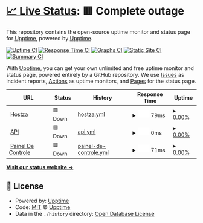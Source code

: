 # [📈 Live Status](https://status.hostza.cloud): <!--live status--> **🟥 Complete outage**

This repository contains the open-source uptime monitor and status page for [Upptime](https://upptime.js.org), powered by [Upptime](https://github.com/upptime/upptime).

[![Uptime CI](https://github.com/upptime/upptime/workflows/Uptime%20CI/badge.svg)](https://github.com/upptime/upptime/actions?query=workflow%3A%22Uptime+CI%22)
[![Response Time CI](https://github.com/upptime/upptime/workflows/Response%20Time%20CI/badge.svg)](https://github.com/upptime/upptime/actions?query=workflow%3A%22Response+Time+CI%22)
[![Graphs CI](https://github.com/upptime/upptime/workflows/Graphs%20CI/badge.svg)](https://github.com/upptime/upptime/actions?query=workflow%3A%22Graphs+CI%22)
[![Static Site CI](https://github.com/upptime/upptime/workflows/Static%20Site%20CI/badge.svg)](https://github.com/upptime/upptime/actions?query=workflow%3A%22Static+Site+CI%22)
[![Summary CI](https://github.com/upptime/upptime/workflows/Summary%20CI/badge.svg)](https://github.com/upptime/upptime/actions?query=workflow%3A%22Summary+CI%22)

With [Upptime](https://upptime.js.org), you can get your own unlimited and free uptime monitor and status page, powered entirely by a GitHub repository. We use [Issues](https://github.com/upptime/upptime/issues) as incident reports, [Actions](https://github.com/upptime/upptime/actions) as uptime monitors, and [Pages](https://status.hostza.cloud) for the status page.

<!--start: status pages-->
<!-- This summary is generated by Upptime (https://github.com/upptime/upptime) -->
<!-- Do not edit this manually, your changes will be overwritten -->
<!-- prettier-ignore -->
| URL | Status | History | Response Time | Uptime |
| --- | ------ | ------- | ------------- | ------ |
| <img alt="" src="https://icons.duckduckgo.com/ip3/hostza.cloud.ico" height="13"> [Hostza](https://hostza.cloud) | 🟥 Down | [hostza.yml](https://github.com/NellyOfc/etc1/commits/HEAD/history/hostza.yml) | <details><summary><img alt="Response time graph" src="./graphs/hostza/response-time-week.png" height="20"> 79ms</summary><br><a href="https://status.hostza.cloud/history/hostza"><img alt="Response time 73" src="https://img.shields.io/endpoint?url=https%3A%2F%2Fraw.githubusercontent.com%2FNellyOfc%2Fetc1%2FHEAD%2Fapi%2Fhostza%2Fresponse-time.json"></a><br><a href="https://status.hostza.cloud/history/hostza"><img alt="24-hour response time 57" src="https://img.shields.io/endpoint?url=https%3A%2F%2Fraw.githubusercontent.com%2FNellyOfc%2Fetc1%2FHEAD%2Fapi%2Fhostza%2Fresponse-time-day.json"></a><br><a href="https://status.hostza.cloud/history/hostza"><img alt="7-day response time 79" src="https://img.shields.io/endpoint?url=https%3A%2F%2Fraw.githubusercontent.com%2FNellyOfc%2Fetc1%2FHEAD%2Fapi%2Fhostza%2Fresponse-time-week.json"></a><br><a href="https://status.hostza.cloud/history/hostza"><img alt="30-day response time 75" src="https://img.shields.io/endpoint?url=https%3A%2F%2Fraw.githubusercontent.com%2FNellyOfc%2Fetc1%2FHEAD%2Fapi%2Fhostza%2Fresponse-time-month.json"></a><br><a href="https://status.hostza.cloud/history/hostza"><img alt="1-year response time 73" src="https://img.shields.io/endpoint?url=https%3A%2F%2Fraw.githubusercontent.com%2FNellyOfc%2Fetc1%2FHEAD%2Fapi%2Fhostza%2Fresponse-time-year.json"></a></details> | <details><summary><a href="https://status.hostza.cloud/history/hostza">0.00%</a></summary><a href="https://status.hostza.cloud/history/hostza"><img alt="All-time uptime 0.00%" src="https://img.shields.io/endpoint?url=https%3A%2F%2Fraw.githubusercontent.com%2FNellyOfc%2Fetc1%2FHEAD%2Fapi%2Fhostza%2Fuptime.json"></a><br><a href="https://status.hostza.cloud/history/hostza"><img alt="24-hour uptime 0.00%" src="https://img.shields.io/endpoint?url=https%3A%2F%2Fraw.githubusercontent.com%2FNellyOfc%2Fetc1%2FHEAD%2Fapi%2Fhostza%2Fuptime-day.json"></a><br><a href="https://status.hostza.cloud/history/hostza"><img alt="7-day uptime 0.00%" src="https://img.shields.io/endpoint?url=https%3A%2F%2Fraw.githubusercontent.com%2FNellyOfc%2Fetc1%2FHEAD%2Fapi%2Fhostza%2Fuptime-week.json"></a><br><a href="https://status.hostza.cloud/history/hostza"><img alt="30-day uptime 1.38%" src="https://img.shields.io/endpoint?url=https%3A%2F%2Fraw.githubusercontent.com%2FNellyOfc%2Fetc1%2FHEAD%2Fapi%2Fhostza%2Fuptime-month.json"></a><br><a href="https://status.hostza.cloud/history/hostza"><img alt="1-year uptime 0.00%" src="https://img.shields.io/endpoint?url=https%3A%2F%2Fraw.githubusercontent.com%2FNellyOfc%2Fetc1%2FHEAD%2Fapi%2Fhostza%2Fuptime-year.json"></a></details>
| <img alt="" src="https://icons.duckduckgo.com/ip3/hpanel.hostza.cloud.ico" height="13"> [API](https://hpanel.hostza.cloud) | 🟥 Down | [api.yml](https://github.com/NellyOfc/etc1/commits/HEAD/history/api.yml) | <details><summary><img alt="Response time graph" src="./graphs/api/response-time-week.png" height="20"> 0ms</summary><br><a href="https://status.hostza.cloud/history/api"><img alt="Response time 1585" src="https://img.shields.io/endpoint?url=https%3A%2F%2Fraw.githubusercontent.com%2FNellyOfc%2Fetc1%2FHEAD%2Fapi%2Fapi%2Fresponse-time.json"></a><br><a href="https://status.hostza.cloud/history/api"><img alt="24-hour response time 0" src="https://img.shields.io/endpoint?url=https%3A%2F%2Fraw.githubusercontent.com%2FNellyOfc%2Fetc1%2FHEAD%2Fapi%2Fapi%2Fresponse-time-day.json"></a><br><a href="https://status.hostza.cloud/history/api"><img alt="7-day response time 0" src="https://img.shields.io/endpoint?url=https%3A%2F%2Fraw.githubusercontent.com%2FNellyOfc%2Fetc1%2FHEAD%2Fapi%2Fapi%2Fresponse-time-week.json"></a><br><a href="https://status.hostza.cloud/history/api"><img alt="30-day response time 0" src="https://img.shields.io/endpoint?url=https%3A%2F%2Fraw.githubusercontent.com%2FNellyOfc%2Fetc1%2FHEAD%2Fapi%2Fapi%2Fresponse-time-month.json"></a><br><a href="https://status.hostza.cloud/history/api"><img alt="1-year response time 1585" src="https://img.shields.io/endpoint?url=https%3A%2F%2Fraw.githubusercontent.com%2FNellyOfc%2Fetc1%2FHEAD%2Fapi%2Fapi%2Fresponse-time-year.json"></a></details> | <details><summary><a href="https://status.hostza.cloud/history/api">0.00%</a></summary><a href="https://status.hostza.cloud/history/api"><img alt="All-time uptime 7.82%" src="https://img.shields.io/endpoint?url=https%3A%2F%2Fraw.githubusercontent.com%2FNellyOfc%2Fetc1%2FHEAD%2Fapi%2Fapi%2Fuptime.json"></a><br><a href="https://status.hostza.cloud/history/api"><img alt="24-hour uptime 0.00%" src="https://img.shields.io/endpoint?url=https%3A%2F%2Fraw.githubusercontent.com%2FNellyOfc%2Fetc1%2FHEAD%2Fapi%2Fapi%2Fuptime-day.json"></a><br><a href="https://status.hostza.cloud/history/api"><img alt="7-day uptime 0.00%" src="https://img.shields.io/endpoint?url=https%3A%2F%2Fraw.githubusercontent.com%2FNellyOfc%2Fetc1%2FHEAD%2Fapi%2Fapi%2Fuptime-week.json"></a><br><a href="https://status.hostza.cloud/history/api"><img alt="30-day uptime 1.38%" src="https://img.shields.io/endpoint?url=https%3A%2F%2Fraw.githubusercontent.com%2FNellyOfc%2Fetc1%2FHEAD%2Fapi%2Fapi%2Fuptime-month.json"></a><br><a href="https://status.hostza.cloud/history/api"><img alt="1-year uptime 7.82%" src="https://img.shields.io/endpoint?url=https%3A%2F%2Fraw.githubusercontent.com%2FNellyOfc%2Fetc1%2FHEAD%2Fapi%2Fapi%2Fuptime-year.json"></a></details>
| <img alt="" src="https://icons.duckduckgo.com/ip3/app.hostza.cloud.ico" height="13"> [Painel De Controle](https://app.hostza.cloud) | 🟥 Down | [painel-de-controle.yml](https://github.com/NellyOfc/etc1/commits/HEAD/history/painel-de-controle.yml) | <details><summary><img alt="Response time graph" src="./graphs/painel-de-controle/response-time-week.png" height="20"> 71ms</summary><br><a href="https://status.hostza.cloud/history/painel-de-controle"><img alt="Response time 72" src="https://img.shields.io/endpoint?url=https%3A%2F%2Fraw.githubusercontent.com%2FNellyOfc%2Fetc1%2FHEAD%2Fapi%2Fpainel-de-controle%2Fresponse-time.json"></a><br><a href="https://status.hostza.cloud/history/painel-de-controle"><img alt="24-hour response time 53" src="https://img.shields.io/endpoint?url=https%3A%2F%2Fraw.githubusercontent.com%2FNellyOfc%2Fetc1%2FHEAD%2Fapi%2Fpainel-de-controle%2Fresponse-time-day.json"></a><br><a href="https://status.hostza.cloud/history/painel-de-controle"><img alt="7-day response time 71" src="https://img.shields.io/endpoint?url=https%3A%2F%2Fraw.githubusercontent.com%2FNellyOfc%2Fetc1%2FHEAD%2Fapi%2Fpainel-de-controle%2Fresponse-time-week.json"></a><br><a href="https://status.hostza.cloud/history/painel-de-controle"><img alt="30-day response time 74" src="https://img.shields.io/endpoint?url=https%3A%2F%2Fraw.githubusercontent.com%2FNellyOfc%2Fetc1%2FHEAD%2Fapi%2Fpainel-de-controle%2Fresponse-time-month.json"></a><br><a href="https://status.hostza.cloud/history/painel-de-controle"><img alt="1-year response time 72" src="https://img.shields.io/endpoint?url=https%3A%2F%2Fraw.githubusercontent.com%2FNellyOfc%2Fetc1%2FHEAD%2Fapi%2Fpainel-de-controle%2Fresponse-time-year.json"></a></details> | <details><summary><a href="https://status.hostza.cloud/history/painel-de-controle">0.00%</a></summary><a href="https://status.hostza.cloud/history/painel-de-controle"><img alt="All-time uptime 0.00%" src="https://img.shields.io/endpoint?url=https%3A%2F%2Fraw.githubusercontent.com%2FNellyOfc%2Fetc1%2FHEAD%2Fapi%2Fpainel-de-controle%2Fuptime.json"></a><br><a href="https://status.hostza.cloud/history/painel-de-controle"><img alt="24-hour uptime 0.00%" src="https://img.shields.io/endpoint?url=https%3A%2F%2Fraw.githubusercontent.com%2FNellyOfc%2Fetc1%2FHEAD%2Fapi%2Fpainel-de-controle%2Fuptime-day.json"></a><br><a href="https://status.hostza.cloud/history/painel-de-controle"><img alt="7-day uptime 0.00%" src="https://img.shields.io/endpoint?url=https%3A%2F%2Fraw.githubusercontent.com%2FNellyOfc%2Fetc1%2FHEAD%2Fapi%2Fpainel-de-controle%2Fuptime-week.json"></a><br><a href="https://status.hostza.cloud/history/painel-de-controle"><img alt="30-day uptime 1.38%" src="https://img.shields.io/endpoint?url=https%3A%2F%2Fraw.githubusercontent.com%2FNellyOfc%2Fetc1%2FHEAD%2Fapi%2Fpainel-de-controle%2Fuptime-month.json"></a><br><a href="https://status.hostza.cloud/history/painel-de-controle"><img alt="1-year uptime 0.00%" src="https://img.shields.io/endpoint?url=https%3A%2F%2Fraw.githubusercontent.com%2FNellyOfc%2Fetc1%2FHEAD%2Fapi%2Fpainel-de-controle%2Fuptime-year.json"></a></details>

<!--end: status pages-->

[**Visit our status website →**](https://status.hostza.cloud)

## 📄 License

- Powered by: [Upptime](https://github.com/upptime/upptime)
- Code: [MIT](./LICENSE) © [Upptime](https://upptime.js.org)
- Data in the `./history` directory: [Open Database License](https://opendatacommons.org/licenses/odbl/1-0/)
